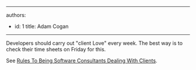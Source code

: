 

---
authors:
  - id: 1
    title: Adam Cogan
---




<span class='intro'> <p>Developers should carry out &quot;client Love&quot; every week. The best way is to check their time sheets on Friday for this. </p> </span>

<p>
                    See <a href="/Management/Rules-To-Better-Software-Consultants-Dealing-With-Clients/Pages/BuildClientLove.aspx">Rules
                        To Being Software Consultants Dealing With Clients</a>.
                </p>


